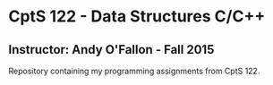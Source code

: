 CptS 122 - Data Structures C/C++
==============
Instructor: Andy O'Fallon - Fall 2015
--------------
Repository containing my programming assignments from CptS 122.
